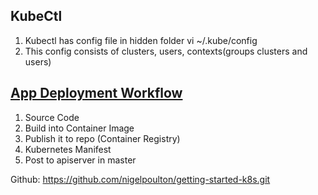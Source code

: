 ## KubeCtl
1) Kubectl has config file in hidden folder  vi ~/.kube/config
2) This config consists of clusters, users, contexts(groups clusters and users)

## [App Deployment Workflow](./../images/app-deployment-workflow.png)

1) Source Code
2) Build into Container Image
3) Publish it to repo (Container Registry)
4) Kubernetes Manifest 
5) Post to apiserver in master

Github: https://github.com/nigelpoulton/getting-started-k8s.git